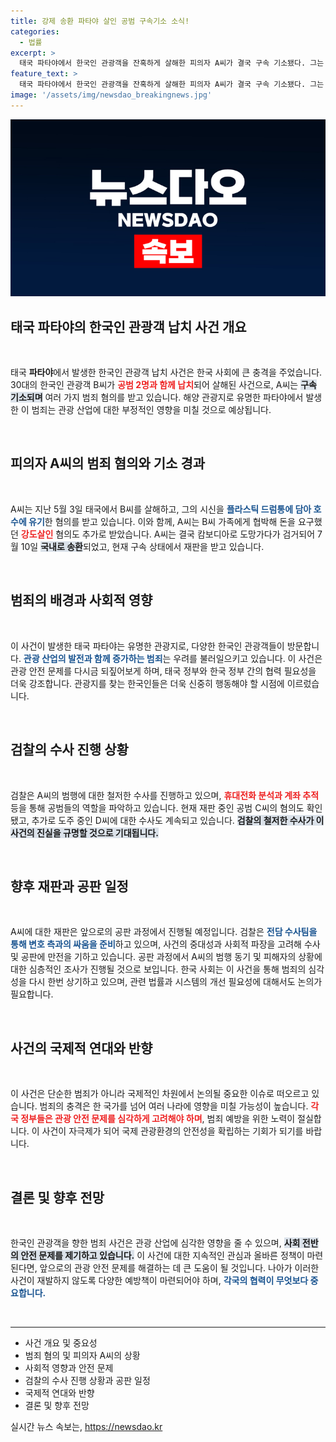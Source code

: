 ```yaml
---
title: 강제 송환 파타야 살인 공범 구속기소 소식!
categories:
  - 법률
excerpt: >
  태국 파타야에서 한국인 관광객을 잔혹하게 살해한 피의자 A씨가 결국 구속 기소됐다. 그는 시신을 유기하고 가족에게 협박해 돈을 갈취하려 했으며, 아직 도주 중인 공범 D씨의 검거에도 총력을 기울이고 있다.
feature_text: >
  태국 파타야에서 한국인 관광객을 잔혹하게 살해한 피의자 A씨가 결국 구속 기소됐다. 그는 시신을 유기하고 가족에게 협박해 돈을 갈취하려 했으며, 아직 도주 중인 공범 D씨의 검거에도 총력을 기울이고 있다.
image: '/assets/img/newsdao_breakingnews.jpg'
---
```


<p><img src="/assets/img/newsdao_breakingnews.jpg" alt="bookingtag 속보" /></p>

<h2 data-ke-size="size26">태국 파타야의 한국인 관광객 납치 사건 개요</h2>

<p data-ke-size="size16">&nbsp;</p>

<p>태국 <b>파타야</b>에서 발생한 한국인 관광객 납치 사건은 한국 사회에 큰 충격을 주었습니다. 30대의 한국인 관광객 B씨가 <b><span style="color: #ee2323;">공범 2명과 함께 납치</span></b>되어 살해된 사건으로, A씨는 <b><span style="background-color: #21538527;">구속 기소되며</span></b> 여러 가지 범죄 혐의를 받고 있습니다. 해양 관광지로 유명한 파타야에서 발생한 이 범죄는 관광 산업에 대한 부정적인 영향을 미칠 것으로 예상됩니다. </p>

<p data-ke-size="size16">&nbsp;</p>

<h2 data-ke-size="size26">피의자 A씨의 범죄 혐의와 기소 경과</h2>

<p data-ke-size="size16">&nbsp;</p>

<p>A씨는 지난 5월 3일 태국에서 B씨를 살해하고, 그의 시신을 <b><span style="color: #1a5490;">플라스틱 드럼통에 담아 호수에 유기</span></b>한 혐의를 받고 있습니다. 이와 함께, A씨는 B씨 가족에게 협박해 돈을 요구했던 <b><span style="color: #ee2323;">강도살인</span></b> 혐의도 추가로 받았습니다. A씨는 결국 캄보디아로 도망가다가 검거되어 7월 10일 <b><span style="background-color: #21538527;">국내로 송환</span></b>되었고, 현재 구속 상태에서 재판을 받고 있습니다.</p>

<p data-ke-size="size16">&nbsp;</p>

<h2 data-ke-size="size26">범죄의 배경과 사회적 영향</h2>

<p data-ke-size="size16">&nbsp;</p>

<p>이 사건이 발생한 태국 파타야는 유명한 관광지로, 다양한 한국인 관광객들이 방문합니다. <b><span style="color: #1a5490;">관광 산업의 발전과 함께 증가하는 범죄</span></b>는 우려를 불러일으키고 있습니다. 이 사건은 관광 안전 문제를 다시금 되짚어보게 하며, 태국 정부와 한국 정부 간의 협력 필요성을 더욱 강조합니다. 관광지를 찾는 한국인들은 더욱 신중히 행동해야 할 시점에 이르렀습니다.</p>

<p data-ke-size="size16">&nbsp;</p>

<h2 data-ke-size="size26">검찰의 수사 진행 상황</h2>

<p data-ke-size="size16">&nbsp;</p>

<p>검찰은 A씨의 범행에 대한 철저한 수사를 진행하고 있으며, <b><span style="color: #ee2323;">휴대전화 분석과 계좌 추적</span></b> 등을 통해 공범들의 역할을 파악하고 있습니다. 현재 재판 중인 공범 C씨의 혐의도 확인됐고, 추가로 도주 중인 D씨에 대한 수사도 계속되고 있습니다. <b><span style="background-color: #21538527;">검찰의 철저한 수사가 이 사건의 진실을 규명할 것으로 기대됩니다.</span></b></p>

<p data-ke-size="size16">&nbsp;</p>

<h2 data-ke-size="size26">향후 재판과 공판 일정</h2>

<p data-ke-size="size16">&nbsp;</p>

<p>A씨에 대한 재판은 앞으로의 공판 과정에서 진행될 예정입니다. 검찰은 <b><span style="color: #1a5490;">전담 수사팀을 통해 변호 측과의 싸움을 준비</span></b>하고 있으며, 사건의 중대성과 사회적 파장을 고려해 수사 및 공판에 만전을 기하고 있습니다. 공판 과정에서 A씨의 범행 동기 및 피해자의 상황에 대한 심층적인 조사가 진행될 것으로 보입니다. 한국 사회는 이 사건을 통해 범죄의 심각성을 다시 한번 상기하고 있으며, 관련 법률과 시스템의 개선 필요성에 대해서도 논의가 필요합니다.</p>

<p data-ke-size="size16">&nbsp;</p>

<h2 data-ke-size="size26">사건의 국제적 연대와 반향</h2>

<p data-ke-size="size16">&nbsp;</p>

<p>이 사건은 단순한 범죄가 아니라 국제적인 차원에서 논의될 중요한 이슈로 떠오르고 있습니다. 범죄의 충격은 한 국가를 넘어 여러 나라에 영향을 미칠 가능성이 높습니다. <b><span style="color: #ee2323;">각국 정부들은 관광 안전 문제를 심각하게 고려해야 하며</span></b>, 범죄 예방을 위한 노력이 절실합니다. 이 사건이 자극제가 되어 국제 관광환경의 안전성을 확립하는 기회가 되기를 바랍니다.</p>

<p data-ke-size="size16">&nbsp;</p>

<h2 data-ke-size="size26">결론 및 향후 전망</h2>

<p data-ke-size="size16">&nbsp;</p>

<p>한국인 관광객을 향한 범죄 사건은 관광 산업에 심각한 영향을 줄 수 있으며, <b><span style="background-color: #21538527;">사회 전반의 안전 문제를 제기하고 있습니다.</span></b> 이 사건에 대한 지속적인 관심과 올바른 정책이 마련된다면, 앞으로의 관광 안전 문제를 해결하는 데 큰 도움이 될 것입니다. 나아가 이러한 사건이 재발하지 않도록 다양한 예방책이 마련되어야 하며, <b><span style="color: #1a5490;">각국의 협력이 무엇보다 중요합니다.</span></b> </p>

<p data-ke-size="size16">&nbsp;</p>

<hr>

<ul>
  <li>사건 개요 및 중요성</li>
  <li>범죄 혐의 및 피의자 A씨의 상황</li>
  <li>사회적 영향과 안전 문제</li>
  <li>검찰의 수사 진행 상황과 공판 일정</li>
  <li>국제적 연대와 반향</li>
  <li>결론 및 향후 전망</li>
</ul>
실시간 뉴스 속보는, <a href="https://newsdao.kr" rel="dofollow">https://newsdao.kr</a>


